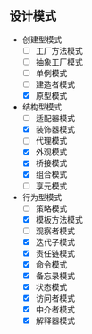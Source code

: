 ## 设计模式
- 创建型模式 
    - [ ] 工厂方法模式
    - [ ] 抽象工厂模式
    - [ ] 单例模式 
    - [ ] 建造者模式
    - [x] 原型模式
- 结构型模式
    - [ ] 适配器模式
    - [x] 装饰器模式
    - [ ] 代理模式
    - [x] 外观模式
    - [x] 桥接模式
    - [x] 组合模式
    - [ ] 享元模式
- 行为型模式
    - [ ] 策略模式
    - [x] 模板方法模式
    - [ ] 观察者模式
    - [x] 迭代子模式
    - [x] 责任链模式
    - [x] 命令模式
    - [x] 备忘录模式
    - [x] 状态模式
    - [x] 访问者模式
    - [x] 中介者模式
    - [x] 解释器模式